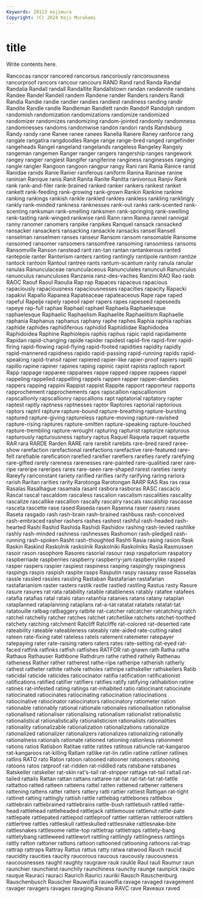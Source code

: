 ```yaml
---
Keywords: 20113 kojimura
Copyright: (C) 2024 Koji Murakami
---
```


# title

Write contents here.



Rancocas rancor rancored rancorous rancorously
rancorousness rancorproof rancors rancour rancours RAND Rand rand Randa Randal
Randalia Randall randall Randallite Randallstown randan randannite randans Randee Randel
Randell randem Randene rander Randers randers Randi Randia Randie randie
randier randies randiest randiness randing randir Randite Randle randle Randleman
Randlett randn Randolf Randolph random randomish randomization randomizations randomize randomized
randomizer randomizes randomizing random-jointed randomly randomness randomnesses randoms randomwise randon
randori rands Randsburg Randy randy rane Ranee ranee ranees Ranella
Ranere Raney ranforce rang rangale rangatira rangdoodles Range range range-bred
ranged rangefinder rangeheads Rangel rangeland rangelands rangeless Rangeley Rangely rangeman
rangemen Ranger ranger rangers rangership ranges rangework rangey rangier rangiest
Rangifer rangiferine ranginess ranginesses ranging rangle rangler Rangoon rangoon rangpur
rangy Rani rani Rania Ranice ranid Ranidae ranids Ranie Ranier
raniferous raniform Ranina Raninae ranine raninian Ranique ranis Ranit Ranita
Ranite Ranitta ranivorous Ranjiv Rank rank rank-and-filer rank-brained ranked ranker
rankers rankest ranket rankett rank-feeding rank-growing rank-grown Rankin Rankine rankine
ranking rankings rankish rankle rankled rankles rankless rankling ranklingly rankly
rank-minded rankness ranknesses rank-out ranks rank-scented rank-scenting ranksman rank-smelling ranksmen
rank-springing rank-swelling rank-tasting rank-winged rankwise ranli Rann rann Ranna rannel
rannigal ranny ranomer ranomers ranpike ranpikes Ranquel ransack ransacked ransacker
ransackers ransacking ransackle ransacks ransel Ransell ranselman ranselmen ranses ranseur
Ransom ransom ransomable Ransome ransomed ransomer ransomers ransomfree ransoming ransomless
ransoms Ransomville Ranson ranstead rant ran-tan rantan rantankerous ranted rantepole
ranter Ranterism ranters ranting rantingly rantipole rantism rantize rantock rantoon
Rantoul rantree rants rantum-scantum ranty ranula ranular ranulas Ranunculaceae ranunculaceous
Ranunculales ranunculi Ranunculus ranunculus ranunculuses Ranzania ranz-des-vaches Ranzini RAO Rao
raob RAOC Raouf Raoul Raoulia Rap rap Rapaces rapaceus rapacious
rapaciously rapaciousness rapaciousnesses rapacities rapacity Rapacki rapakivi Rapallo Rapanea Rapateaceae
rapateaceous Rape rape raped rapeful Rapelje rapely rapeoil raper rapers
rapes rapeseed rapeseeds rapeye rap-full raphae Raphael raphael Raphaela Raphaelesque
raphaelesque Raphaelic Raphaelism Raphaelite Raphaelitism Raphaelle raphania Raphanus raphanus raphany
raphe raphes Raphia raphia raphias raphide raphides raphidiferous raphidiid Raphidiidae
Raphidodea Raphidoidea Raphine Raphiolepis raphis raphus rapic rapid rapidamente Rapidan
rapid-changing rapide rapider rapidest rapid-fire rapid-firer rapid-firing rapid-flowing rapid-flying rapid-footed
rapidities rapidity rapidly rapid-mannered rapidness rapido rapid-passing rapid-running rapids rapid-speaking
rapid-transit rapier rapiered rapier-like rapier-proof rapiers rapilli rapillo rapine rapiner
rapines raping rapinic rapist rapists raploch raport Rapp rappage rapparee
rapparees rappe rapped rappee rappees rappel rappeling rappelled rappelling rappels
rappen rapper rapper-dandies rappers rapping rappini Rappist rappist Rappite rapport
rapporteur rapports rapprochement rapprochements raps rapscallion rapscallionism rapscallionly rapscallionry rapscallions
rapt raptatorial raptatory rapter raptest raptly raptness raptnesses raptor Raptores
raptorial raptorious raptors raptril rapture rapture-bound rapture-breathing rapture-bursting raptured rapture-giving
raptureless rapture-moving rapture-ravished rapture-rising raptures rapture-smitten rapture-speaking rapture-touched rapture-trembling rapture-wrought
rapturing rapturist rapturize rapturous rapturously rapturousness raptury raptus Raquel Raquela
raquet raquette RAR rara RARDE Rarden RARE rare rarebit rarebits
rare-bred rared raree-show rarefaction rarefactional rarefactions rarefactive rare-featured rare-felt rarefiable
rarefication rarefied rarefier rarefiers rarefies rarefy rarefying rare-gifted rarely rareness
rarenesses rare-painted rare-qualitied rarer rare-ripe rareripe rareripes rares rare-seen rare-shaped
rarest rareties rarety Rareyfy rariconstant rariety rarified rarifies rarify rarifying
raring rariora rarish Raritan rarities rarity Rarotonga Rarotongan RARP RAS
Ras ras rasa Rasalas Rasalhague rasamala rasant rasbora rasboras RASC
rascacio Rascal rascal rascaldom rascaless rascalion rascalism rascalities rascality rascalize
rascallike rascallion rascally rascalry rascals rascalship rascasse rasceta rascette rase
rased Raseda rasen Rasenna raser rasers rases Raseta rasgado rash
rash-brain rash-brained rashbuss rash-conceived rash-embraced rasher rashers rashes rashest rashful
rash-headed rash-hearted Rashi Rashid Rashida Rashidi Rashidov rashing rash-levied rashlike
rashly rash-minded rashness rashnesses Rashomon rash-pledged rash-running rash-spoken Rasht rash-thoughted
Rashti Rasia rasing rasion Rask Raskin Raskind Raskolnik raskolnik Raskolniki
Raskolniks Rasla Rasmussen rasoir rason rasophore Rasores rasorial rasour rasp
raspatorium raspatory raspberriade raspberries raspberry raspberry-jam raspberrylike rasped rasper raspers
raspier raspiest raspiness rasping raspingly raspingness raspings raspis raspish raspite
rasps Rasputin raspy rassasy rasse Rasselas rassle rassled rassles rassling
Rastaban Rastafarian rastafarian rastafarianism raster rasters rastik rastle rastled rastling
Rastus rasty Rasure rasure rasures rat rata ratability ratable ratableness
ratably ratafee ratafees ratafia ratafias ratal ratals ratan ratanhia ratanies
ratans ratany rataplan rataplanned rataplanning rataplans rat-a-tat ratatat ratatats ratatat-tat
ratatouille ratbag ratbaggery ratbite rat-catcher ratcatcher ratcatching ratch ratchel ratchelly
ratcher ratches ratchet ratchetlike ratchets ratchet-toothed ratchety ratching ratchment Ratcliff
Ratcliffe rat-colored rat-deserted rate rateability rateable rateableness rateably rate-aided rate-cutting
rated rateen rate-fixing ratel rateless ratels ratement ratemeter ratepayer ratepaying
rater rate-raising ratero raters rates rate-setting rat-eyed rat-faced ratfink ratfinks
ratfish ratfishes RATFOR rat-gnawn rath Ratha ratha Rathaus Rathauser Rathbone
Rathdrum rathe rathed rathely Rathenau ratheness Rather rather ratherest rathe-ripe
ratheripe ratherish ratherly rathest ratheter rathite rathole ratholes rathripe rathskeller
rathskellers Ratib raticidal raticide raticides raticocinator ratifia ratification ratificationist ratifications
ratified ratifier ratifiers ratifies ratify ratifying ratihabition ratine ratines rat-infested
rating ratings rat-inhabited ratio ratiocinant ratiocinate ratiocinated ratiocinates ratiocinating ratiocination
ratiocinations ratiocinative ratiocinator ratiocinators ratiocinatory ratiometer ration rationable rationably rational
rationale rationales rationalisation rationalise rationalised rationaliser rationalising rationalism rationalist rationalistic
rationalistical rationalistically rationalisticism rationalists rationalities rationality rationalizable rationalization rationalizations rationalize
rationalized rationalizer rationalizers rationalizes rationalizing rationally rationalness rationals rationate rationed
rationing rationless rationment rations ratios Ratisbon Ratitae ratite ratites ratitous
ratiuncle rat-kangaroo rat-kangaroos rat-killing Ratlam ratlike rat-lin ratlin ratline ratliner
ratlines ratlins RATO rato Raton ratoon ratooned ratooner ratooners ratooning
ratoons ratos ratproof rat-ridden rat-riddled rats ratsbane ratsbanes Ratskeller ratskeller
rat-skin rat's-tail rat-stripper rattage rat-tail rattail rat-tailed rattails Rattan rattan
rattans rattaree rat-tat rat-tat-tat rat-tattle rattattoo ratted ratteen ratteens rattel
ratten rattened rattener ratteners rattening rattens ratter ratters rattery ratti
rattier rattiest Rattigan rat-tight rattinet ratting rattingly rattish rattle rattlebag
rattlebones rattlebox rattlebrain rattlebrained rattlebrains rattle-bush rattlebush rattled rattle-head rattlehead
rattleheaded rattlejack rattlemouse rattlenut rattle-pate rattlepate rattlepated rattlepod rattleproof rattler
rattleran rattleroot rattlers rattlertree rattles rattleskull rattleskulled rattlesnake rattlesnake-bite rattlesnakes
rattlesome rattle-top rattletrap rattletraps rattlety-bang rattletybang rattleweed rattlewort rattling rattlingly
rattlingness rattlings rattly ratton rattoner rattons rattoon rattooned rattooning rattoons
rat-trap rattrap rattraps Rattray Rattus rattus ratty ratwa ratwood Rauch
raucid raucidity raucities raucity raucorous raucous raucously raucousness raucousnesses raught
raughty raugrave rauk raukle Raul rauli Raumur raun raunchier raunchiest
raunchily raunchiness raunchy raunge raunpick raupo rauque Rauraci rauraci Raurich
Raurici rauriki Rausch Rauschenburg Rauschenbusch Rauscher Rauwolfia rauwolfia ravage ravaged
ravagement ravager ravagers ravages ravaging Ravana RAVC rave Raveaux raved
